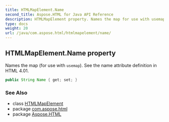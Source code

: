 ```yaml
---
title: HTMLMapElement.Name
second_title: Aspose.HTML for Java API Reference
description: HTMLMapElement property. Names the map for use with usemap. See the name attribute definition in HTML 4.01
type: docs
weight: 20
url: /java/com.aspose.html/htmlmapelement/name/
---
```

## HTMLMapElement.Name property

Names the map (for use with `usemap`). See the name attribute definition in HTML 4.01.

```java
public String Name { get; set; }
```

### See Also

* class [HTMLMapElement](../)
* package [com.aspose.html](../../htmlmapelement/)
* package [Aspose.HTML](../../../)
